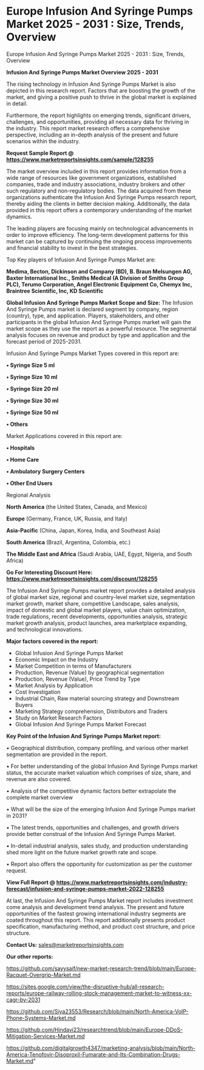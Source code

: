 # Europe Infusion And Syringe Pumps Market 2025 - 2031 : Size, Trends, Overview
Europe Infusion And Syringe Pumps Market 2025 - 2031 : Size, Trends, Overview

<Strong> Infusion And Syringe Pumps Market Overview 2025 - 2031</strong>

The rising technology in Infusion And Syringe Pumps Market is also depicted in this research report. Factors that are boosting the growth of the market, and giving a positive push to thrive in the global market is explained in detail.

Furthermore, the report highlights on emerging trends, significant drivers, challenges, and opportunities, providing all necessary data for thriving in the industry. This report market research offers a comprehensive perspective, including an in-depth analysis of the present and future scenarios within the industry.

<strong>Request Sample Report @ <a href=https://www.marketreportsinsights.com/sample/128255>https://www.marketreportsinsights.com/sample/128255</a></strong>

The market overview included in this report provides information from a wide range of resources like government organizations, established companies, trade and industry associations, industry brokers and other such regulatory and non-regulatory bodies. The data acquired from these organizations authenticate the Infusion And Syringe Pumps research report, thereby aiding the clients in better decision making. Additionally, the data provided in this report offers a contemporary understanding of the market dynamics.

The leading players are focusing mainly on technological advancements in order to improve efficiency. The long-term development patterns for this market can be captured by continuing the ongoing process improvements and financial stability to invest in the best strategies.

Top Key players of Infusion And Syringe Pumps Market are:

<strong>Medima, Becton, Dickinson and Company (BD), B. Braun Melsungen AG, Baxter International Inc., Smiths Medical (A Division of Smiths Group PLC), Terumo Corporation, Angel Electronic Equipment Co, Chemyx Inc, Braintree Scientific, Inc, KD Scientific</strong>

<strong><b>Global Infusion And Syringe Pumps Market Scope and Size:</b></strong>
The Infusion And Syringe Pumps market is declared segment by company, region (country), type, and application. Players, stakeholders, and other participants in the global Infusion And Syringe Pumps market will gain the market scope as they use the report as a powerful resource. The segmental analysis focuses on revenue and product by type and application and the forecast period of 2025-2031.

Infusion And Syringe Pumps Market Types covered in this report are:

<strong>• Syringe Size 5 ml

• Syringe Size 10 ml

• Syringe Size 20 ml

• Syringe Size 30 ml

• Syringe Size 50 ml

• Others</strong>

Market Applications covered in this report are:

<strong>• Hospitals

• Home Care

• Ambulatory Surgery Centers

• Other End Users</strong> 

Regional Analysis

<strong>North America</strong> (the United States, Canada, and Mexico)

<strong>Europe</strong> (Germany, France, UK, Russia, and Italy)

<strong>Asia-Pacific</strong> (China, Japan, Korea, India, and Southeast Asia)

<strong>South America</strong> (Brazil, Argentina, Colombia, etc.)

<strong>The Middle East and Africa</strong> (Saudi Arabia, UAE, Egypt, Nigeria, and South Africa)

<strong>Go For Interesting Discount Here: <a href=https://www.marketreportsinsights.com/discount/128255>https://www.marketreportsinsights.com/discount/128255</a></strong>

The Infusion And Syringe Pumps market report provides a detailed analysis of global market size, regional and country-level market size, segmentation market growth, market share, competitive Landscape, sales analysis, impact of domestic and global market players, value chain optimization, trade regulations, recent developments, opportunities analysis, strategic market growth analysis, product launches, area marketplace expanding, and technological innovations.

<strong><b>Major factors covered in the report:</b></strong>
<ul>
  <li>Global Infusion And Syringe Pumps Market </li>
  <li>Economic Impact on the Industry</li>
  <li>Market Competition in terms of Manufacturers</li>
  <li>Production, Revenue (Value) by geographical segmentation</li>
  <li>Production, Revenue (Value), Price Trend by Type</li>
  <li>Market Analysis by Application</li>
  <li>Cost Investigation</li>
  <li>Industrial Chain, Raw material sourcing strategy and Downstream Buyers</li>
  <li>Marketing Strategy comprehension, Distributors and Traders</li>
  <li>Study on Market Research Factors</li>
  <li>Global Infusion And Syringe Pumps Market Forecast</li>
</ul>

<strong><b>Key Point of the Infusion And Syringe Pumps Market report:</b></strong>

• Geographical distribution, company profiling, and various other market segmentation are provided in the report.

• For better understanding of the global Infusion And Syringe Pumps market status, the accurate market valuation which comprises of size, share, and revenue are also covered.

• Analysis of the competitive dynamic factors better extrapolate the complete market overview

• What will be the size of the emerging Infusion And Syringe Pumps market in 2031?

• The latest trends, opportunities and challenges, and growth drivers provide better construal of the Infusion And Syringe Pumps Market.

• In-detail industrial analysis, sales study, and production understanding shed more light on the future market growth rate and scope.

• Report also offers the opportunity for customization as per the customer request.

<strong><b>View Full Report @ <a href=https://www.marketreportsinsights.com/industry-forecast/infusion-and-syringe-pumps-market-2022-128255>https://www.marketreportsinsights.com/industry-forecast/infusion-and-syringe-pumps-market-2022-128255</a></b></strong>


At last, the Infusion And Syringe Pumps Market report includes investment come analysis and development trend analysis. The present and future opportunities of the fastest growing international industry segments are coated throughout this report. This report additionally presents product specification, manufacturing method, and product cost structure, and price structure.

<strong>Contact Us:</strong>
sales@marketreportsinsights.com

<strong>Our other reports:</strong>

<a href=https://github.com/sayysaif/new-market-research-trend/blob/main/Europe-Racquet-Overgrip-Market.md>https://github.com/sayysaif/new-market-research-trend/blob/main/Europe-Racquet-Overgrip-Market.md</a>

<a href=https://sites.google.com/view/the-disruptive-hub/all-research-reports/europe-railway-rolling-stock-management-market-to-witness-xx-cagr-by-2031>https://sites.google.com/view/the-disruptive-hub/all-research-reports/europe-railway-rolling-stock-management-market-to-witness-xx-cagr-by-2031</a>

<a href=https://github.com/Siya23553/Research/blob/main/North-America-VoIP-Phone-Systems-Market.md>https://github.com/Siya23553/Research/blob/main/North-America-VoIP-Phone-Systems-Market.md</a>

<a href=https://github.com/Hindavi23/researchtrend/blob/main/Europe-DDoS-Mitigation-Services-Market.md>https://github.com/Hindavi23/researchtrend/blob/main/Europe-DDoS-Mitigation-Services-Market.md</a>

<a href=https://github.com/digitalgrowth4347/marketing-analysis/blob/main/North-America-Tenofovir-Disoproxil-Fumarate-and-Its-Combination-Drugs-Market.md>https://github.com/digitalgrowth4347/marketing-analysis/blob/main/North-America-Tenofovir-Disoproxil-Fumarate-and-Its-Combination-Drugs-Market.md</a>"
